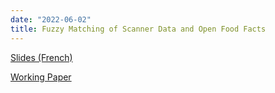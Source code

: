 ```yaml
---
date: "2022-06-02"
title: Fuzzy Matching of Scanner Data and Open Food Facts
---
```

  
[Slides (French)](http://www.jms-insee.fr/2022/S28_2_PPT_GALIANA_JMS2022.pdf)  
  
[Working Paper](http://www.jms-insee.fr/2022/S28_2_ACTE_GALIANA_JMS2022.pdf)
